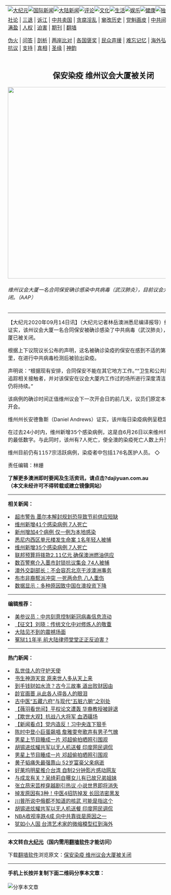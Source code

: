 <a name="1" id="1" target="_blank"></a><span id="1"></span>
<table align=center border="0"><tr><td colspan="2" VALIGN=TOP><a href="https://github.com/eqtrvx309/djy/blob/master/gb/nsc413.md#1"><img src="https://raw.githubusercontent.com/eqtrvx309/www/master/t/djy/1.jpg" title="大纪元"></a><a href="https://github.com/eqtrvx309/djy/blob/master/gb/n24hr.md#1"><img src="https://raw.githubusercontent.com/eqtrvx309/www/master/t/djy/3.jpg" title="国际新闻"></a><a href="https://github.com/eqtrvx309/djy/blob/master/gb/nsc413.md#1"><img src="https://raw.githubusercontent.com/eqtrvx309/www/master/t/djy/4.jpg" title="大陆新闻"></a><a href="https://github.com/eqtrvx309/djy/blob/master/gb/news392.md#1"><img src="https://raw.githubusercontent.com/eqtrvx309/www/master/t/djy/5.jpg" title="评论"></a><a href="https://github.com/eqtrvx309/djy/blob/master/gb/news2007.md#1"><img src="https://raw.githubusercontent.com/eqtrvx309/www/master/t/djy/6.jpg" title="文化"></a><a href="https://github.com/eqtrvx309/djy/blob/master/gb/news2008.md#1"><img src="https://raw.githubusercontent.com/eqtrvx309/www/master/t/djy/7.jpg" title="生活"></a><a href="https://github.com/eqtrvx309/djy/blob/master/gb/ncyule.md#1"><img src="https://raw.githubusercontent.com/eqtrvx309/www/master/t/djy/8.jpg" title="娱乐"></a><a href="https://github.com/eqtrvx309/djy/blob/master/gb/nsc1002.md#1"><img src="https://raw.githubusercontent.com/eqtrvx309/www/master/t/djy/9.jpg" title="健康"><a href="https://github.com/eqtrvx309/djy/blob/master/gb/nf6092.md#1"><img src="https://raw.githubusercontent.com/eqtrvx309/www/master/t/djy/10a.jpg" title="独家"></a><a href="https://github.com/eqtrvx309/djy/blob/master/gb/nf4514.md#1"><img src="https://raw.githubusercontent.com/eqtrvx309/www/master/t/djy/12a.jpg" title="头条"></a></td></tr>
<tr><td colspan="2" VALIGN=TOP><a target="_blank" href="https://github.com/eqtrvx309/djy/blob/master/gb/9p.md#1">社论</a> | <a target="_blank" href="https://github.com/eqtrvx309/djy/blob/master/gb/nf5657.md#1">三退</a> | <a target="_blank" href="https://github.com/eqtrvx309/djy/blob/master/gb/nf6124.md#1">诉江</a> | <a target="_blank" href="https://github.com/eqtrvx309/djy/blob/master/gb/nf1176117.md#1">中共卖国</a> | <a target="_blank" href="https://github.com/eqtrvx309/djy/blob/master/gb/nf5773.md#1">贪腐淫乱</a> | <a target="_blank" href="https://github.com/eqtrvx309/djy/blob/master/gb/nf1176115.md#1">窜改历史</a> | <a target="_blank" href="https://github.com/eqtrvx309/djy/blob/master/gb/nf1176107.md#1">党魁画皮</a> | <a target="_blank" href="https://github.com/eqtrvx309/djy/blob/master/gb/nf1320400.md#1">中共间谍</a> | <a target="_blank" href="https://github.com/eqtrvx309/djy/blob/master/gb/nf1176114.md#1">破坏传统</a> | <a target="_blank" href="https://github.com/eqtrvx309/ntdtv/blob/master/gb/prog447_1.md#1">恶贯满盈</a> | <a target="_blank" href="https://github.com/eqtrvx309/djy/blob/master/gb/ncid278.md#1">人权</a> | <a target="_blank" href="https://github.com/eqtrvx309/djy/blob/master/gb/nf1176111.md#1">迫害</a> | <a target="_blank" href="https://gitlab.com/szzdlab/mh-qikan/blob/master/README.md#1">期刊</a> | <a target="_blank" href="https://github.com/eqtrvx309/www/blob/master/README.md?zsrh#8">翻墙</a></p><p><a target="_blank" href="https://github.com/eqtrvx309/djy/blob/master/gb/nf5562.md#1">伪火</a> | <a target="_blank" href="https://github.com/eqtrvx309/djy/blob/master/gb/nf4378.md#1">问答</a> | <a target="_blank" href="https://github.com/eqtrvx309/djy/blob/master/gb/nf5792.md#1">剖析</a> | <a target="_blank" href="https://github.com/eqtrvx309/djy/blob/master/gb/nf5735.md#1">两岸比对</a> | <a target="_blank" href="https://github.com/eqtrvx309/djy/blob/master/gb/nf6119.md#1">各国褒奖</a> | <a target="_blank" href="https://github.com/eqtrvx309/djy/blob/master/gb/nf6120.md#1">民众声援</a> | <a target="_blank" href="https://github.com/eqtrvx309/djy/blob/master/gb/nf1188594.md#1">难忘记忆</a> | <a target="_blank" href="https://github.com/eqtrvx309/djy/blob/master/gb/nf3180.md#1">海外弘传</a> | <a target="_blank" href="https://github.com/eqtrvx309/djy/blob/master/gb/nf5410.md#1">万人上访</a> | <a target="_blank" href="https://github.com/eqtrvx309/ntdtv/blob/master/gb/prog1530_1.md#1">和平抗议</a> | <a target="_blank" href="https://github.com/eqtrvx309/djy/blob/master/gb/nf4386.md#1">支持</a> | <a target="_blank" href="https://github.com/eqtrvx309/djy/blob/master/gb/nf4389.md#1">真相</a> | <a target="_blank" href="https://github.com/eqtrvx309/djy/blob/master/gb/nf5790.md#1">圣缘</a> | <a target="_blank" href="https://github.com/eqtrvx309/djy/blob/master/gb/nf4786.md#1">神韵</a></td></tr>
<tr><td VALIGN=TOP width="626"><h2 align=center>保安染疫 维州议会大厦被关闭</h2>
<img width="600" src="https://i.epochtimes.com/assets/uploads/2020/09/20200913001490378430-original-600x400.jpg" />
<h6>维州议会大厦一名合同保安确诊感染中共病毒（武汉肺炎），目前议会大厦已被关闭。（AAP）
</h6>
<hr>
<p>【大纪元2020年09月14日讯】（大纪元记者林岳澳洲悉尼编译报导）维州卫生部门证实，该州议会大厦一名合同保安被确诊感染了<ahref="https://github.com/eqtrvx309/djy/blob/master/gb/tag/%E4%B8%AD%E5%85%B1%E7%97%85%E6%AF%92.md#1">中共病毒</a>（武汉肺炎），目前议会大厦已被关闭。</p>
<p>根据上下议院议长公布的声明，这名被确诊染疫的保安在感到不适的第一天就待在家里，在进行<ahref="https://github.com/eqtrvx309/djy/blob/master/gb/tag/%E4%B8%AD%E5%85%B1%E7%97%85%E6%AF%92.md#1">中共病毒</a>检测后被验出染疫。</p>
<p>声明说：“根据现有安排，合同保安不能在其它地方工作。”“卫生和公共服务厅已开始追踪相关接触者，并对该保安在议会大厦内工作过的场所进行深度清洁，且清洁工作仍将持续。”</p>
<p>该病例的确诊时间正值维州议会下一次开会日的前几天，议员们原定本周二返回议会开会。</p>
<p>维州州长安德鲁斯（Daniel Andrews）证实，该州每日染疫病例呈稳定下降趋势。</p>
<p>在过去24小时内，维州新增35个感染病例，这是自6月26日以来维州单日新增确诊的最低数字。与此同时，该州有7人死亡，使全澳的染疫死亡人数上升至810人。</p>
<p>维州目前仍有1157宗活跃病例，染疫者中包括176名医护人员。 ◇</p>
<p>责任编辑：林姗</p>
<p><strong>了解更多<ahref="https://github.com/eqtrvx309/djy/blob/master/gb/tag/%E6%BE%B3%E6%B4%B2.md#1">澳洲</a>即时要闻及生活资讯，请点击?<ahref="http://dajiyuan.com.au/">dajiyuan.com.au</a></strong><br />
<strong>（本文未经许可不得转载或建立镜像网站）</strong></p>

<hr>


<strong>相关新闻：</strong>
<li><a href="https://github.com/eqtrvx309/djy/blob/master/gb/20/9/10/n12395462.md#1">超市警告 墨尔本解封规划恐导致节前供应短缺</a></li>
<li><a href="https://github.com/eqtrvx309/djy/blob/master/gb/20/9/13/n12399867.md#1">维州新增41个感染病例 7人死亡</a></li>
<li><a href="https://github.com/eqtrvx309/djy/blob/master/gb/20/9/14/n12401850.md#1">新州增加4个病例 仅一例为本地感染</a></li>
<li><a href="https://github.com/eqtrvx309/djy/blob/master/gb/20/9/14/n12401826.md#1">悉尼内西区单元楼发生命案 1名年轻人被捕</a></li>
<li><a href="https://github.com/eqtrvx309/djy/blob/master/gb/20/9/14/n12401800.md#1">维州新增35个感染病例 7人死亡</a></li>
<li><a href="https://github.com/eqtrvx309/djy/blob/master/gb/20/9/14/n12401703.md#1">联邦预算将拨款2.11亿元 确保澳洲燃油供应</a></li>
<li><a href="https://github.com/eqtrvx309/djy/blob/master/gb/20/9/14/n12401670.md#1">数百警察介入墨市封锁抗议集会 74人被捕</a></li>
<li><a href="https://github.com/eqtrvx309/djy/blob/master/gb/20/9/12/n12398624.md#1">澳外交副部长：不会容忍北京干涉澳洲事务</a></li>
<li><a href="https://github.com/eqtrvx309/djy/blob/master/gb/20/9/14/n12401426.md#1">布市非裔帮派冲突 一死两命危 八人重伤</a></li>
<li><a href="https://github.com/eqtrvx309/djy/blob/master/gb/20/9/14/n12401390.md#1">数据显示：多种原因致中国在澳投资下降</a></li>
<hr>


<strong>编辑推荐：</strong>
<li><a href="https://github.com/onzhi266/djy/blob/master/gb/20/2/22/n11887949.md#1">美参议员：中共刻意控制新冠病毒信息流动</a></li>
<li><a href="https://github.com/tsiac2612/djy/blob/master/gb/19/3/26/n11140380.md#1" target="_blank">【征文】刘晓：传统文化中对修炼人的敬重</a></li><li><a href="https://github.com/eqtrvx309/djy/blob/master/gb/13/11/27/n4020290.md?dfh#1" target="_blank">大陆见不到的震撼场面</a></li><li><a href="https://github.com/tsiac2612/djy/blob/master/gb/19/7/10/n11375488.md#1" target="_blank">冤狱11年半 前大陆律师堂堂正正反迫害 ?</a></li>
<hr>

<strong>热门新闻：</strong>
<li><a href="https://github.com/eqtrvx309/djy/blob/master/gb/20/9/8/n12388668.md#1">乱世佳人的守护天使</a></li>
<li><a href="https://github.com/eqtrvx309/djy/blob/master/gb/20/9/3/n12378183.md#1">书生神游天宫 原来世人多从天上来</a></li>
<li><a href="https://github.com/eqtrvx309/djy/blob/master/gb/20/8/23/n12352129.md#1">到手钱财如水流？古今三故事 道出败财因由</a></li>
<li><a href="https://github.com/eqtrvx309/djy/blob/master/gb/20/6/21/n12202372.md#1">龄官画蔷  从此各人得各人的眼泪</a></li>
<li><a href="https://github.com/eqtrvx309/djy/blob/master/gb/20/9/8/n12389252.md#1">古中医“五藏六府”与现代“五脏六腑”之别处</a></li>
<li><a href="https://github.com/eqtrvx309/djy/blob/master/gb/20/9/12/n12399415.md#1">【薇羽看世间】平权论文遭轰 华裔教授被辞退</a></li>
<li><a href="https://github.com/eqtrvx309/djy/blob/master/gb/20/8/25/n12357044.md#1">【欺世大观】抗战八大将军 血洒疆场</a></li>
<li><a href="https://github.com/eqtrvx309/djy/blob/master/gb/20/9/12/n12399440.md#1">【新闻看点】党内造反！习中央连下狠手</a></li>
<li><a href="https://github.com/eqtrvx309/djy/blob/master/gb/20/9/12/n12399042.md#1">陈时中登小巨蛋飙唱 詹雅雯夸歌声有男子气魄</a></li>
<li><a href="https://github.com/eqtrvx309/djy/blob/master/gb/20/9/11/n12397754.md#1">男星上节目睡成一片 邓超偷拍晒照引围观</a></li>
<li><a href="https://github.com/eqtrvx309/djy/blob/master/gb/20/9/12/n12398512.md#1">胡锡进炫耀共军以无人机送餐 印度网民调侃</a></li>
<li><a href="https://github.com/eqtrvx309/djy/blob/master/gb/20/9/11/n12397754.md#1">男星上节目睡成一片 邓超偷拍晒照引围观</a></li>
<li><a href="https://github.com/eqtrvx309/djy/blob/master/gb/20/9/10/n12395386.md#1">黄子韬痛失最强靠山 52岁富豪父亲病逝</a></li>
<li><a href="https://github.com/eqtrvx309/djy/blob/master/gb/20/9/11/n12397522.md#1">好莱坞明星推介台湾 自制2分钟影片感动网友</a></li>
<li><a href="https://github.com/eqtrvx309/djy/blob/master/gb/20/9/13/n12400838.md#1">与成龙有关？吴绮莉自曝女儿有已故兄弟姐妹</a></li>
<li><a href="https://github.com/eqtrvx309/djy/blob/master/gb/20/9/13/n12399769.md#1">张立昂宋芸桦穿越剧引热议 小说世界即将消失</a></li>
<li><a href="https://github.com/eqtrvx309/djy/blob/master/gb/20/9/11/n12397483.md#1">掉发原因有3种！中医4招防掉发 长回浓密黑发</a></li>
<li><a href="https://github.com/eqtrvx309/djy/blob/master/gb/20/9/13/n12400181.md#1">川普所说中俄都不知道的核武 可能是指这个</a></li>
<li><a href="https://github.com/eqtrvx309/djy/blob/master/gb/20/9/12/n12398512.md#1">胡锡进炫耀共军以无人机送餐 印度网民调侃</a></li>
<li><a href="https://github.com/eqtrvx309/djy/blob/master/gb/20/9/11/n12396262.md#1">NBA收视率跌4成 向中共靠拢是原因之一</a></li>
<li><a href="https://github.com/eqtrvx309/djy/blob/master/gb/20/9/11/n12396491.md#1">犹如小人国 台湾艺术家的微缩模型红到海外</a></li>
<hr>

<strong>本文转自<a href="https://www.epochtimes.com">大纪元</a>（国内需用<a href="https://github.com/eqtrvx309/www/blob/master/README.md#8">翻墙软件</a>才能访问）</strong><p>下载<a href="https://github.com/eqtrvx309/www/blob/master/README.md#8">翻墙软件</a>浏览原文：<a href="https://www.epochtimes.com/gb/20/9/14/n12401913.htm">保安染疫 维州议会大厦被关闭</a></p><hr>

<strong>手机上长按并复制下面二维码分享本文章：</strong><br><br><img src="http://www.szzd.org/v.php?action=qrcode&url=https://github.com/eqtrvx309/djy/blob/master/gb/20/9/14/n12401913.md%231" title="分享本文章"></td><td VALIGN=TOP><a href="https://github.com/eqtrvx309/djy/blob/master/gb/16/1/21/n4622075.md?dfh#1" target="_blank"><img src="https://raw.githubusercontent.com/eqtrvx309/djy/master/gb/300/wei-f1.jpg" title="中共的伪火骗局"  alt="中共的伪火骗局"></a><br><a href="https://github.com/eqtrvx309/www/blob/master/README.md?dfh#9" target="_blank"><img src="https://raw.githubusercontent.com/eqtrvx309/djy/master/gb/300/yong-h.jpg" title="永恒的见证"  alt="永恒的见证"></a><br><a href="https://github.com/eqtrvx309/djy/blob/master/gb/13/9/29/n3974789.md?dfh#1" target="_blank"><img src="https://raw.githubusercontent.com/eqtrvx309/djy/master/gb/300/shang-lnz.jpg" title="善良女子被中共投男牢"  alt="善良女子被中共投男牢"></a><br><a href="https://github.com/eqtrvx309/djy/blob/master/gb/16/3/16/n4663449.md?dfh#1" target="_blank"><img src="https://raw.githubusercontent.com/eqtrvx309/djy/master/gb/300/huo-z3.jpg" title="警卫目击活摘器官"  alt="警卫目击活摘器官"></a><br><a href="https://github.com/eqtrvx309/djy/blob/master/gb/16/8/7/n8177641.md?dfh#1" target="_blank"><img src="https://raw.githubusercontent.com/eqtrvx309/djy/master/gb/300/huo-z4.jpg" title="证人描述活摘恐怖"  alt="证人描述活摘恐怖"></a><br><a href="https://github.com/eqtrvx309/djy/blob/master/gb/10/4/19/n2881569.md?dfh#1" target="_blank"><img src="https://raw.githubusercontent.com/eqtrvx309/djy/master/gb/300/huo-z1.jpg" title="揭开活摘器官黑幕"  alt="揭开活摘器官黑幕"></a><br><a href="https://github.com/eqtrvx309/djy/blob/master/gb/10/11/7/n3077476.md?dfh#1" target="_blank"><img src="https://raw.githubusercontent.com/eqtrvx309/djy/master/gb/300/ma-ks.jpg" title="马克思的成魔之路"  alt="马克思的成魔之路"></a><br><a href="https://github.com/eqtrvx309/djy/blob/master/gb/14/6/9/n4173977.md?dfh#1" target="_blank"><img src="https://raw.githubusercontent.com/eqtrvx309/djy/master/gb/300/chang-zs.jpg" title="藏字石 蕴天机"  alt="藏字石 蕴天机"></a><br><a href="https://github.com/eqtrvx309/djy/blob/master/gb/18/5/10/n10381511.md?dfh#1" target="_blank"><img src="https://raw.githubusercontent.com/eqtrvx309/djy/master/gb/300/st1.jpg" title="关注3亿人三退"  alt="关注3亿人三退"></a><br><a href="https://github.com/eqtrvx309/djy/blob/master/gb/18/3/21/n10237682.md?dfh#1" target="_blank"><img src="https://raw.githubusercontent.com/eqtrvx309/djy/master/gb/300/jie-t.jpg" title="解体中共复兴中华"  alt="解体中共复兴中华"></a><br><a href="https://github.com/eqtrvx309/djy/blob/master/gb/9/2/9/n2422991.md?dfh#1" target="_blank"><img src="https://raw.githubusercontent.com/eqtrvx309/djy/master/gb/300/gao-zs.jpg" title="中共迫害良心律师"  alt="中共迫害良心律师"></a><br><a href="https://github.com/eqtrvx309/djy/blob/master/gb/18/12/9/n10900044.md?dfh#1" target="_blank"><img src="https://raw.githubusercontent.com/eqtrvx309/djy/master/gb/300/sj1.jpg" title="303万人举报江泽民"  alt="303万人举报江泽民"></a><br><a href="https://github.com/eqtrvx309/djy/blob/master/gb/18/8/28/n10672014.md?dfh#1" target="_blank"><img src="https://raw.githubusercontent.com/eqtrvx309/djy/master/gb/300/sj2.jpg" title="这些官员为何起诉江泽民"  alt="这些官员为何起诉江泽民"></a><br><a href="https://github.com/eqtrvx309/djy/blob/master/gb/8/12/18/n2367165.md?dfh#1" target="_blank"><img src="https://raw.githubusercontent.com/eqtrvx309/djy/master/gb/300/liangan.jpg" title="海峡两岸的强烈对比"  alt="海峡两岸的强烈对比"></a><br><a href="https://github.com/eqtrvx309/djy/blob/master/gb/15/12/10/n4593139.md?dfh#1" target="_blank"><img src="https://raw.githubusercontent.com/eqtrvx309/djy/master/gb/300/jia-ndzl.jpg" title="加拿大总理的贺信"  alt="加拿大总理的贺信"></a><br><a href="https://github.com/eqtrvx309/djy/blob/master/gb/11/6/17/n3289382.md?dfh#1" target="_blank"><img src="https://raw.githubusercontent.com/eqtrvx309/djy/master/gb/300/xiao-wd.jpg" title="探寻真相兼听则明"  alt="探寻真相兼听则明"></a><br><a href="https://github.com/eqtrvx309/djy/blob/master/gb/18/10/27/n10812623.md?dfh#1" target="_blank"><img src="https://raw.githubusercontent.com/eqtrvx309/djy/master/gb/300/yindu.jpg" title="印度媒体报道东方"  alt="印度媒体报道东方"></a><br><a href="https://github.com/eqtrvx309/djy/blob/master/gb/18/6/9/n10469652.md?dfh#1" target="_blank"><img src="https://raw.githubusercontent.com/eqtrvx309/djy/master/gb/300/xie-j.jpg" title="不一样的海外校园"  alt="不一样的海外校园"></a><br><a href="https://github.com/eqtrvx309/djy/blob/master/gb/7/4/5/n1669415.md?dfh#1" target="_blank"><img src="https://raw.githubusercontent.com/eqtrvx309/djy/master/gb/300/li-up.jpg" title="从大师到徒弟的传奇"  alt="从大师到徒弟的传奇"></a><br><a href="https://github.com/eqtrvx309/djy/blob/master/gb/17/5/26/n9191512.md?dfh#1" target="_blank"><img src="https://raw.githubusercontent.com/eqtrvx309/djy/master/gb/300/zfl2.jpg" title="亿万人与东方一本奇书"  alt="亿万人与东方一本奇书"></a><br><a href="https://github.com/eqtrvx309/djy/blob/master/gb/13/11/27/n4020290.md?dfh#1" target="_blank"><img src="https://raw.githubusercontent.com/eqtrvx309/djy/master/gb/300/zhen-h.jpg" title="大陆见不到的震撼场面"  alt="大陆见不到的震撼场面"></a><br><a href="https://github.com/eqtrvx309/djy/blob/master/gb/15/7/17/n4482910.md?dfh#1" target="_blank"><img src="https://raw.githubusercontent.com/eqtrvx309/djy/master/gb/300/dalu-sk.jpg" title="人心向善 大陆当初盛况"  alt="人心向善 大陆当初盛况"></a><br><a href="https://github.com/eqtrvx309/djy/blob/master/gb/19/1/5/n10955468.md?dfh#1" target="_blank"><img src="https://raw.githubusercontent.com/eqtrvx309/djy/master/gb/300/zfl1.jpg" title="追寻真理 这书讲什么"  alt="追寻真理 这书讲什么"></a><br><a href="https://github.com/eqtrvx309/www/blob/master/README.md?dfh#1" target="_blank"><img src="https://raw.githubusercontent.com/eqtrvx309/djy/master/gb/300/fq1.jpg" title="下载免费翻墙软件"  alt="下载免费翻墙软件"></a><br></td></tr></table>
